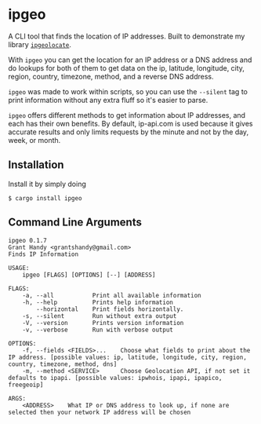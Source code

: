 # ipgeo
A CLI tool that finds the location of IP addresses. Built to demonstrate my library [`ipgeolocate`](https://github.com/grantshandy/ipgeolocate).


With `ipgeo` you can get the location for an IP address or a DNS address and do lookups for both of them to get data on the ip, latitude, longitude, city, region, country, timezone, method, and a reverse DNS address.


`ipgeo` was made to work within scripts, so you can use the `--silent` tag to print information without any extra fluff so it's easier to parse.


`ipgeo` offers different methods to get information about IP addresses, and each has their own benefits. By default, ip-api.com is used because it gives accurate results and only limits requests by the minute and not by the day, week, or month.


## Installation
Install it by simply doing
```
$ cargo install ipgeo
```

## Command Line Arguments
```
ipgeo 0.1.7
Grant Handy <grantshandy@gmail.com>
Finds IP Information

USAGE:
    ipgeo [FLAGS] [OPTIONS] [--] [ADDRESS]

FLAGS:
    -a, --all           Print all available information
    -h, --help          Prints help information
        --horizontal    Print fields horizontally.
    -s, --silent        Run without extra output
    -V, --version       Prints version information
    -v, --verbose       Run with verbose output

OPTIONS:
    -f, --fields <FIELDS>...    Choose what fields to print about the IP address. [possible values: ip, latitude, longitude, city, region, country, timezone, method, dns]
    -m, --method <SERVICE>      Choose Geolocation API, if not set it defaults to ipapi. [possible values: ipwhois, ipapi, ipapico, freegeoip]

ARGS:
    <ADDRESS>    What IP or DNS address to look up, if none are selected then your network IP address will be chosen
```
